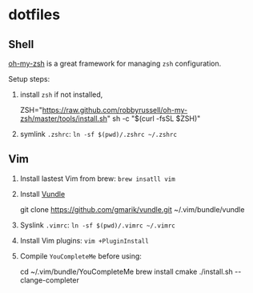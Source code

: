 dotfiles
========

Shell
-----

[oh-my-zsh](https://github.com/robbyrussell/oh-my-zsh) is a great framework for
managing `zsh` configuration.

Setup steps:

1. install `zsh` if not installed, 

    ZSH="https://raw.github.com/robbyrussell/oh-my-zsh/master/tools/install.sh"
    sh -c "$(curl -fsSL $ZSH)"

2. symlink `.zshrc`: `ln -sf $(pwd)/.zshrc ~/.zshrc`


Vim
---

1. Install lastest Vim from brew: `brew insatll vim`

2. Install [Vundle](https://github.com/gmarik/Vundle.vim)

    git clone https://github.com/gmarik/vundle.git ~/.vim/bundle/vundle

3. Syslink `.vimrc`: `ln -sf $(pwd)/.vimrc ~/.vimrc`

4. Install Vim plugins: `vim +PluginInstall`

5. Compile `YouCompleteMe` before using: 

    cd ~/.vim/bundle/YouCompleteMe
    brew install cmake
    ./install.sh --clange-completer
